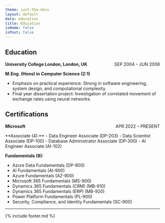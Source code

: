 ```yaml
---
theme: just-the-docs
layout: default
data: education
title: Education
isHome: false
isPost: false
---
```


## Education

<p style="text-align: left;">
  <strong>University College London, London, UK</strong>
  <span style="float: right;">SEP 2004 – JUN 2008</span>
</p>
<p style="margin: 0;">
  <strong>M.Eng. (Hons) in Computer Science (2:1)</strong>
</p>
<ul>
  <li>Emphasis on practical experience. Strong in software engineering, system design, and computational complexity.</li>
  <li>Final year dissertation project: Investigation of correlated movement of exchange rates using neural networks.</li>
</ul>

## Certifications

<p style="text-align: left;">
  <strong>Microsoft</strong>
  <span style="float: right;">APR 2022 – PRESENT</span>
</p>
**Associate (4):**
- Data Engineer Associate (DP-203)
- Data Scientist Associate (DP-100)
- Database Administrator Associate (DP-300)
- AI Engineer Associate (AI-102)

**Fundamentals (8):**
- Azure Data Fundamentals (DP-900)
- AI Fundamentals (AI-900)
- Azure Fundamentals (AZ-900)
- Microsoft 365 Fundamentals (MS-900)
- Dynamics 365 Fundamentals (CRM) (MB-910)
- Dynamics 365 Fundamentals (ERP) (MB-920)
- Power Platform Fundamentals (PL-900)
- Security, Compliance, and Identity Fundamentals (SC-900)

---

{% include footer.md %}
